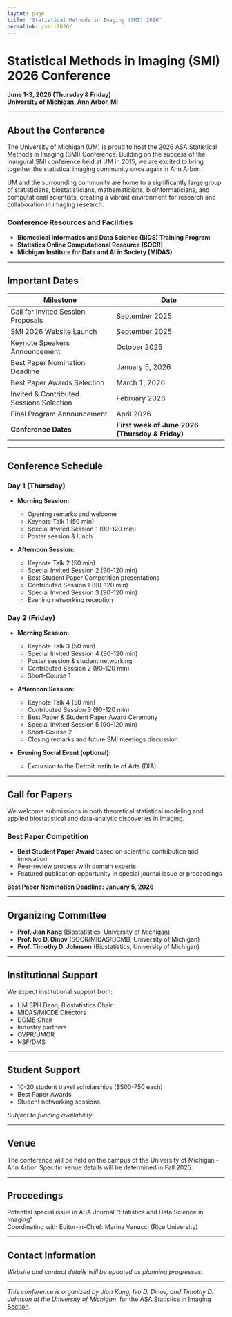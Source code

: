 ```yaml
---
layout: page
title: "Statistical Methods in Imaging (SMI) 2026"
permalink: /smi-2026/
---
```


# Statistical Methods in Imaging (SMI) 2026 Conference
**June 1-3, 2026 (Thursday & Friday)**  
**University of Michigan, Ann Arbor, MI**

---

## About the Conference

The University of Michigan (UM) is proud to host the 2026 ASA Statistical Methods in Imaging (SMI) Conference. Building on the success of the inaugural SMI conference held at UM in 2015, we are excited to bring together the statistical imaging community once again in Ann Arbor.

UM and the surrounding community are home to a significantly large group of statisticians, biostatisticians, mathematicians, bioinformaticians, and computational scientists, creating a vibrant environment for research and collaboration in imaging research.

### Conference Resources and Facilities
- **Biomedical Informatics and Data Science (BIDS) Training Program**
- **Statistics Online Computational Resource (SOCR)**
- **Michigan Institute for Data and AI in Society (MIDAS)**

---

## Important Dates

| Milestone | Date |
|-----------|------|
| Call for Invited Session Proposals | September 2025 |
| SMI 2026 Website Launch | September 2025 |
| Keynote Speakers Announcement | October 2025 |
| Best Paper Nomination Deadline | January 5, 2026 |
| Best Paper Awards Selection | March 1, 2026 |
| Invited & Contributed Sessions Selection | February 2026 |
| Final Program Announcement | April 2026 |
| **Conference Dates** | **First week of June 2026 (Thursday & Friday)** |

---

## Conference Schedule

### Day 1 (Thursday)
- **Morning Session:**
  - Opening remarks and welcome
  - Keynote Talk 1 (50 min)
  - Special Invited Session 1 (90-120 min)
  - Poster session & lunch

- **Afternoon Session:**
  - Keynote Talk 2 (50 min)
  - Special Invited Session 2 (90-120 min)
  - Best Student Paper Competition presentations
  - Contributed Session 1 (90-120 min)
  - Special Invited Session 3 (90-120 min)
  - Evening networking reception

### Day 2 (Friday)
- **Morning Session:**
  - Keynote Talk 3 (50 min)
  - Special Invited Session 4 (90-120 min)
  - Poster session & student networking
  - Contributed Session 2 (90-120 min)
  - Short-Course 1

- **Afternoon Session:**
  - Keynote Talk 4 (50 min)
  - Contributed Session 3 (90-120 min)
  - Best Paper & Student Paper Award Ceremony
  - Special Invited Session 5 (90-120 min)
  - Short-Course 2
  - Closing remarks and future SMI meetings discussion

- **Evening Social Event (optional):**
  - Excursion to the Detroit Institute of Arts (DIA)

---

## Call for Papers

We welcome submissions in both theoretical statistical modeling and applied biostatistical and data-analytic discoveries in imaging.

### Best Paper Competition
- **Best Student Paper Award** based on scientific contribution and innovation
- Peer-review process with domain experts
- Featured publication opportunity in special journal issue or proceedings

**Best Paper Nomination Deadline: January 5, 2026**

---

## Organizing Committee

- **Prof. Jian Kang** (Biostatistics, University of Michigan)
- **Prof. Ivo D. Dinov** (SOCR/MIDAS/DCMB, University of Michigan)
- **Prof. Timothy D. Johnson** (Biostatistics, University of Michigan)

---

## Institutional Support

We expect institutional support from:
- UM SPH Dean, Biostatistics Chair
- MIDAS/MICDE Directors
- DCMB Chair
- Industry partners
- OVPR/UMOR
- NSF/DMS

---

## Student Support

- 10-20 student travel scholarships ($500-750 each)
- Best Paper Awards
- Student networking sessions

*Subject to funding availability*

---

## Venue

The conference will be held on the campus of the University of Michigan - Ann Arbor. Specific venue details will be determined in Fall 2025.

---

## Proceedings

Potential special issue in ASA Journal "Statistics and Data Science in Imaging"  
Coordinating with Editor-in-Chief: Marina Vanucci (Rice University)

---

## Contact Information

*Website and contact details will be updated as planning progresses.*

---

*This conference is organized by Jian Kang, Ivo D. Dinov, and Timothy D. Johnson at the University of Michigan*, for
the [ASA Statistics in Imaging Section](https://www.statsinimaging.org/).
